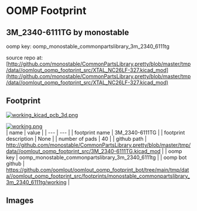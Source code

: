 # OOMP Footprint  
## 3M_2340-6111TG  by monostable  
  
oomp key: oomp_monostable_commonpartslibrary_3m_2340_6111tg  
  
source repo at: [http://github.com/monostable/CommonPartsLibrary.pretty/blob/master/tmp/data//oomlout_oomp_footprint_src/XTAL_NC26LF-327.kicad_mod](http://github.com/monostable/CommonPartsLibrary.pretty/blob/master/tmp/data//oomlout_oomp_footprint_src/XTAL_NC26LF-327.kicad_mod)  
## Footprint  
  
[![working_kicad_pcb_3d.png](working_kicad_pcb_3d_600.png)](working_kicad_pcb_3d.png)  
  
[![working.png](working_600.png)](working.png)  
| name | value | 
| --- | --- | 
| footprint name | 3M_2340-6111TG | 
| footprint description | None | 
| number of pads | 40 | 
| github path | http://github.com/monostable/CommonPartsLibrary.pretty/blob/master/tmp/data//oomlout_oomp_footprint_src/3M_2340-6111TG.kicad_mod | 
| oomp key | oomp_monostable_commonpartslibrary_3m_2340_6111tg | 
| oomp bot github | https://github.com/oomlout/oomlout_oomp_footprint_bot/tree/main/tmp/data//oomlout_oomp_footprint_src/footprints/monostable_commonpartslibrary_3m_2340_6111tg/working | 
## Images  
